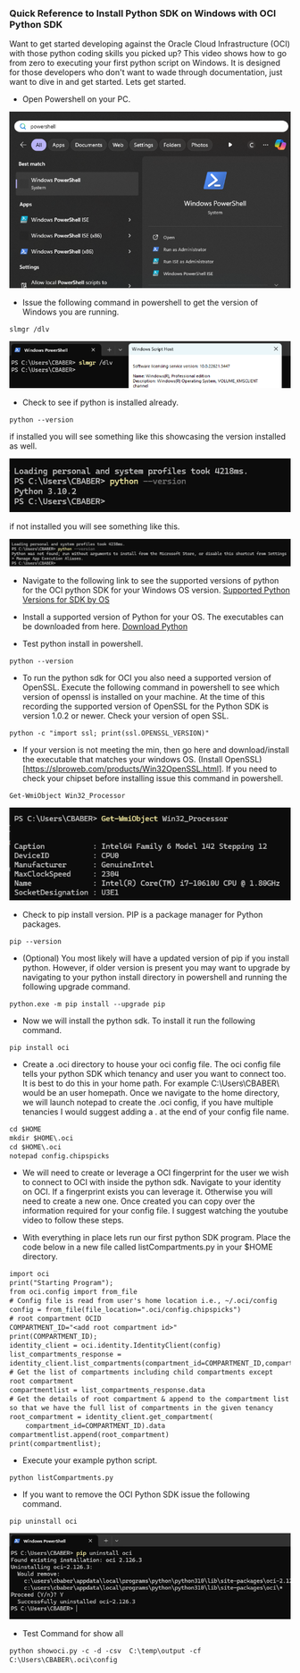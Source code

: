 ### Quick Reference to Install Python SDK on Windows with OCI Python SDK
Want to get started developing against the Oracle Cloud Infrastructure (OCI) with those python coding skills you picked up? This video shows how to go from zero to executing your first python script on Windows. It is designed for those developers who don't want to wade through documentation, just want to dive in and get started. Lets get started. 

- Open Powershell on your PC. 

![](assets/2024-05-16-09-09-22.png)

- Issue the following command in powershell to get the version of Windows you are running.
```
slmgr /dlv
``` 

![](assets/2024-05-16-09-16-07.png)

- Check to see if python is installed already. 
```
python --version
```

if installed you will see something like this showcasing the version installed as well.  

![](assets/2024-05-16-09-13-20.png)

if not installed you will see something like this. 

![](assets/2024-05-16-10-07-01.png)


- Navigate to the following link to see the supported versions of python for the OCI python SDK for your Windows OS version. [Supported Python Versions for SDK by OS](https://docs.oracle.com/en-us/iaas/Content/API/Concepts/cliconcepts.htm#Requirements__SupportedPythonVersionsandOperatingSystems)


- Install a supported version of Python for your OS. The executables can be downloaded from here. [Download Python](https://www.python.org/downloads/windows/)

- Test python install in powershell.
```
python --version
```

- To run the python sdk for OCI you also need a supported version of OpenSSL. Execute the following command in powershell to see which version of openssl is installed on your machine. At the time of this recording the supported version of OpenSSL for the Python SDK is version 1.0.2 or newer. Check your version of open SSL. 
```
python -c "import ssl; print(ssl.OPENSSL_VERSION)"
```

- If your version is not meeting the min, then go here and download/install the executable that matches your windows OS. (Install OpenSSL)[https://slproweb.com/products/Win32OpenSSL.html]. If you need to check your chipset before installing issue this command in powershell. 
```
Get-WmiObject Win32_Processor
```

![](assets/2024-05-21-11-45-25.png)

- Check to pip install version. PIP is a package manager for Python packages. 
```
pip --version
```

- (Optional) You most likely will have a updated version of pip if you install python. However, if older version is present you may want to upgrade by navigating to your python install directory in powershell and running the following upgrade command. 

```
python.exe -m pip install --upgrade pip
```

- Now we will install the python sdk. To install it run the following command. 
```
pip install oci
```

- Create a .oci directory to house your oci config file. The oci config file tells your python SDK which tenancy and user you want to connect too. It is best to do this in your home path. For example C:\Users\CBABER\ would be an user homepath. Once we navigate to the home directory, we will launch notepad to create the .oci config, if you have multiple tenancies I would suggest adding a .<tenancyname> at the end of your config file name. 
```
cd $HOME
mkdir $HOME\.oci
cd $HOME\.oci
notepad config.chipspicks
```

- We will need to create or leverage a OCI fingerprint for the user we wish to connect to OCI with inside the python sdk. Navigate to your identity on OCI. If a fingerprint exists you can leverage it. Otherwise you will need to create a new one. Once created you can copy over the information required for your config file. I suggest watching the youtube video to follow these steps. 

- With everything in place lets run our first python SDK program. Place the code below in a new file called listCompartments.py in your $HOME directory.

```
import oci
print("Starting Program");
from oci.config import from_file
# Config file is read from user's home location i.e., ~/.oci/config
config = from_file(file_location=".oci/config.chipspicks")  
# root compartment OCID
COMPARTMENT_ID="<add root compartment id>" 
print(COMPARTMENT_ID);
identity_client = oci.identity.IdentityClient(config)
list_compartments_response = identity_client.list_compartments(compartment_id=COMPARTMENT_ID,compartment_id_in_subtree=True)
# Get the list of compartments including child compartments except root compartment
compartmentlist = list_compartments_response.data
# Get the details of root compartment & append to the compartment list so that we have the full list of compartments in the given tenancy
root_compartment = identity_client.get_compartment(
    compartment_id=COMPARTMENT_ID).data
compartmentlist.append(root_compartment)
print(compartmentlist);
```

- Execute your example python script. 
```
python listCompartments.py
```

- If you want to remove the OCI Python SDK issue the following command. 
```
pip uninstall oci
```

![](assets/2024-05-16-09-22-47.png)


- Test Command for show all 
```
python showoci.py -c -d -csv  C:\temp\output -cf C:\Users\CBABER\.oci\config
```